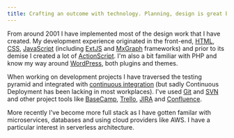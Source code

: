 ```yaml
---
title: Crafting an outcome with technology. Planning, design is great but actually seeing things 'come to life'... I never tire of that.
---
```

From around 2001 I have implemented most of the design work that I have created. My development experience originated in the front-end, [HTML](/tag/html/), [CSS](/tag/css/), [JavaScript](/tag/javascript/) (including  [ExtJS](/tag/extjs/) and [MxGraph](tag/mxgraph/) frameworks) and prior to its demise I created a lot of [ActionScript](/tag/actionscript/). I'm also a bit familiar with PHP and know my way around [WordPress](/tag/wordpress/), both plugins and themes. 
 
When working on development projects I have traversed the testing pyramid and integrated with [continuous integration](/tag/continuous-integration) (but sadly Continuous Deployment has been lacking in most workplaces). I've used [Git](/tag/html/) and [SVN](/tag/svn/) and other project tools like [BaseCamp](/tag/basecamp/), [Trello](/tag/trello/), [JIRA](/tag/jira/">) and [Confluence](/tag/confluence/).

More recently I've become more full stack as I have gotten familar with microservices, databases and using cloud providers like AWS. I have a particular interest in serverless architecture.
